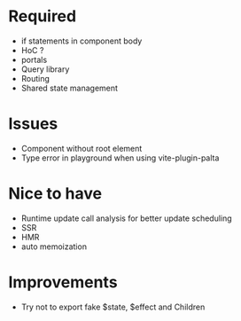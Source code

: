 # Required

- if statements in component body
- HoC ?
- portals
- Query library
- Routing
- Shared state management

# Issues

- Component without root element
- Type error in playground when using vite-plugin-palta

# Nice to have

- Runtime update call analysis for better update scheduling
- SSR
- HMR
- auto memoization

# Improvements

- Try not to export fake $state, $effect and Children
